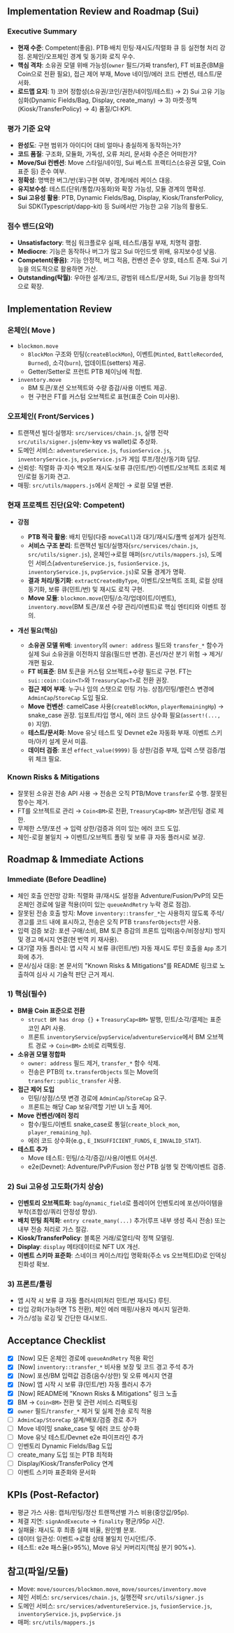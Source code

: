 ## Implementation Review and Roadmap (Sui)

### Executive Summary
- **현재 수준**: Competent(좋음). PTB·배치 민팅·재시도/직렬화 큐 등 실전형 처리 강점. 온체인/오프체인 경계 및 동기화 로직 우수.
- **핵심 격차**: 소유권 모델 위배 가능성(`owner` 필드/가짜 transfer), FT 비표준(BM을 Coin으로 전환 필요), 접근 제어 부재, Move 네이밍/에러 코드 컨벤션, 테스트/문서화.
- **로드맵 요지**: 1) 코어 정합성(소유권/코인/권한/네이밍/테스트) → 2) Sui 고유 기능 심화(Dynamic Fields/Bag, Display, create_many) → 3) 마켓·정책(Kiosk/TransferPolicy) → 4) 품질/CI·KPI.

### 평가 기준 요약
- **완성도**: 구현 범위가 아이디어 대비 얼마나 충실하게 동작하는가?
- **코드 품질**: 구조화, 모듈화, 가독성, 오류 처리, 문서화 수준은 어떠한가?
- **Move/Sui 컨벤션**: Move 스타일/네이밍, Sui 베스트 프랙티스(소유권 모델, Coin 표준 등) 준수 여부.
- **정확성**: 명백한 버그/반(半)구현 여부, 경계/에러 케이스 대응.
- **유지보수성**: 테스트(단위/통합/자동화)와 확장 가능성, 모듈 경계의 명확성.
- **Sui 고유성 활용**: PTB, Dynamic Fields/Bag, Display, Kiosk/TransferPolicy, Sui SDK(Typescript/dapp-kit) 등 Sui에서만 가능한 고유 기능의 활용도.

### 점수 밴드(요약)
- **Unsatisfactory**: 핵심 워크플로우 실패, 테스트/품질 부재, 치명적 결함.
- **Mediocre**: 기능은 동작하나 버그가 많고 Sui 마인드셋 위배, 유지보수성 낮음.
- **Competent(좋음)**: 기능 안정적, 버그 적음, 컨벤션 준수 양호, 테스트 존재. Sui 기능을 의도적으로 활용하면 가산.
- **Outstanding(탁월)**: 우아한 설계/코드, 광범위 테스트/문서화, Sui 기능을 창의적으로 확장.

## Implementation Review
### 온체인( Move )
- `blockmon.move`
  - `BlockMon` 구조와 민팅(`createBlockMon`), 이벤트(`Minted`, `BattleRecorded`, `Burned`), 소각(`burn`), 업데이트(setters) 제공.
  - Getter/Setter로 프런트 PTB 체이닝에 적합.
- `inventory.move`
  - BM 토큰/포션 오브젝트와 수량 증감/사용 이벤트 제공.
  - 현 구현은 FT를 커스텀 오브젝트로 표현(표준 Coin 미사용).

### 오프체인( Front/Services )
- 트랜잭션 빌더·실행자: `src/services/chain.js`, 실행 전략 `src/utils/signer.js`(env-key vs wallet)로 추상화.
- 도메인 서비스: `adventureService.js`, `fusionService.js`, `inventoryService.js`, `pvpService.js`가 게임 루프/정산/동기화 담당.
- 신뢰성: 직렬화 큐·지수 백오프 재시도·보류 큐(민트/번)·이벤트/오브젝트 조회로 체인/로컬 동기화 견고.
- 매핑: `src/utils/mappers.js`에서 온체인 → 로컬 모델 변환.

### 현재 프로젝트 진단(요약: Competent)
- **강점**
  - **PTB 적극 활용**: 배치 민팅(다중 `moveCall`)과 대기/재시도/폴백 설계가 실전적.
  - **서비스 구조 분리**: 트랜잭션 빌더/실행자(`src/services/chain.js`, `src/utils/signer.js`), 온체인→로컬 매퍼(`src/utils/mappers.js`), 도메인 서비스(`adventureService.js`, `fusionService.js`, `inventoryService.js`, `pvpService.js`)로 모듈 경계가 명확.
  - **결과 처리/동기화**: `extractCreatedByType`, 이벤트/오브젝트 조회, 로컬 상태 동기화, 보류 큐(민트/번) 및 재시도 로직 구현.
  - **Move 모듈**: `blockmon.move`(민팅/소각/업데이트/이벤트), `inventory.move`(BM 토큰/포션 수량 관리/이벤트)로 핵심 엔티티와 이벤트 정의.

- **개선 필요(핵심)**
  - **소유권 모델 위배**: `inventory`의 `owner: address` 필드와 `transfer_*` 함수가 실제 Sui 소유권을 이전하지 않음(필드만 변경). 혼선/자산 분기 위험 → 제거/개편 필요.
  - **FT 비표준**: BM 토큰을 커스텀 오브젝트+수량 필드로 구현. FT는 `sui::coin::Coin<T>`와 `TreasuryCap<T>`로 전환 권장.
  - **접근 제어 부재**: 누구나 임의 스탯으로 민팅 가능. 상점/민팅/밸런스 변경에 `AdminCap`/`StoreCap` 도입 필요.
  - **Move 컨벤션**: camelCase 사용(`createBlockMon`, `playerRemainingHp`) → snake_case 권장. 임포트/타입 명시, 에러 코드 상수화 필요(`assert!(..., 0)` 지양).
  - **테스트/문서화**: Move 유닛 테스트 및 Devnet e2e 자동화 부재. 이벤트 스키마/아키 설계 문서 미흡.
  - **데이터 검증**: 포션 `effect_value(9999)` 등 상한/검증 부재, 입력 스탯 검증/범위 체크 필요.

### Known Risks & Mitigations
- 잘못된 소유권 전송 API 사용 → 전송은 오직 PTB/Move `transfer`로 수행. 잘못된 함수는 제거.
- FT를 오브젝트로 관리 → `Coin<BM>`로 전환, `TreasuryCap<BM>` 보관/민팅 경로 제한.
- 무제한 스탯/포션 → 입력 상한/검증과 의미 있는 에러 코드 도입.
- 체인-로컬 불일치 → 이벤트/오브젝트 폴링 및 보류 큐 자동 플러시로 보강.

## Roadmap & Immediate Actions
### Immediate (Before Deadline)
- 체인 호출 안전망 강화: 직렬화 큐/재시도 설정을 Adventure/Fusion/PvP의 모든 온체인 경로에 일괄 적용(이미 있는 `queueAndRetry` 누락 경로 점검).
- 잘못된 전송 호출 방지: Move `inventory::transfer_*`는 사용하지 않도록 주석/경고를 코드 내에 표시하고, 전송은 오직 PTB `transferObjects`만 사용.
- 입력 검증 보강: 포션 구매/소비, BM 토큰 증감의 프론트 입력(음수/비정상치) 방지 및 경고 메시지 연결(현 번역 키 재사용).
- 대기열 자동 플러시: 앱 시작 시 보류 큐(민트/번) 자동 재시도 루틴 호출을 `App` 초기화에 추가.
- 문서/심사 대응: 본 문서의 "Known Risks & Mitigations"를 README 링크로 노출하여 심사 시 기술적 판단 근거 제시.
### 1) 핵심(필수)
- **BM을 Coin 표준으로 전환**
  - `struct BM has drop {}` + `TreasuryCap<BM>` 발행, 민트/소각/결제는 표준 코인 API 사용.
  - 프론트 `inventoryService`/`pvpService`/`adventureService`에서 BM 오브젝트 경로 → `Coin<BM>` 소비로 리팩토링.
- **소유권 모델 정합화**
  - `owner: address` 필드 제거, `transfer_*` 함수 삭제.
  - 전송은 PTB의 `tx.transferObjects` 또는 Move의 `transfer::public_transfer` 사용.
- **접근 제어 도입**
  - 민팅/상점/스탯 변경 경로에 `AdminCap`/`StoreCap` 요구.
  - 프론트는 해당 Cap 보유/역할 기반 UI 노출 제어.
- **Move 컨벤션/에러 정리**
  - 함수/필드/이벤트 snake_case로 통일(`create_block_mon`, `player_remaining_hp`).
  - 에러 코드 상수화(e.g., `E_INSUFFICIENT_FUNDS`, `E_INVALID_STAT`).
- **테스트 추가**
  - Move 테스트: 민팅/소각/증감/사용/이벤트 어서션.
  - e2e(Devnet): Adventure/PvP/Fusion 정산 PTB 실행 및 잔액/이벤트 검증.

### 2) Sui 고유성 고도화(가치 상승)
- **인벤토리 오브젝트화**: `bag`/`dynamic_field`로 플레이어 인벤토리에 포션/아이템을 부착(조합성/쿼리 안정성 향상).
- **배치 민팅 최적화**: `entry create_many(...)` 추가(루프 내부 생성 즉시 전송) 또는 내부 전송 처리로 가스 절감.
- **Kiosk/TransferPolicy**: 블록몬 거래/로열티/락 정책 모델링.
- **Display**: `display` 메타데이터로 NFT UX 개선.
- **이벤트 스키마 표준화**: 스네이크 케이스/타입 명확화(주소 vs 오브젝트ID)로 인덱싱 친화성 확보.

### 3) 프론트/툴링
- 앱 시작 시 보류 큐 자동 플러시(미처리 민트/번 재시도) 루틴.
- 타입 강화(가능하면 TS 전환), 체인 에러 매핑/사용자 메시지 일관화.
- 가스/성능 로깅 및 간단한 대시보드.

 

## Acceptance Checklist
- [x] [Now] 모든 온체인 경로에 `queueAndRetry` 적용 확인
- [x] [Now] `inventory::transfer_*` 비사용 보장 및 코드 경고 주석 추가
- [x] [Now] 포션/BM 입력값 검증(음수/상한) 및 오류 메시지 연결
- [x] [Now] 앱 시작 시 보류 큐(민트/번) 자동 플러시 추가
- [x] [Now] README에 "Known Risks & Mitigations" 링크 노출
- [x] BM → `Coin<BM>` 전환 및 관련 서비스 리팩토링
- [x] `owner` 필드/`transfer_*` 제거 및 실제 전송 로직 적용
- [ ] `AdminCap/StoreCap` 설계/배포/검증 경로 추가
- [ ] Move 네이밍 snake_case 및 에러 코드 상수화
- [ ] Move 유닛 테스트/Devnet e2e 파이프라인 추가
- [ ] 인벤토리 Dynamic Fields/Bag 도입
- [ ] create_many 도입 또는 PTB 최적화
- [ ] Display/Kiosk/TransferPolicy 연계
- [ ] 이벤트 스키마 표준화와 문서화

## KPIs (Post-Refactor)
- 평균 가스 사용: 캡처/민팅/정산 트랜잭션별 가스 비용(중앙값/95p).
- 체결 지연: `signAndExecute` → `finality` 평균/95p 시간.
- 실패율: 재시도 후 최종 실패 비율, 원인별 분포.
- 데이터 일관성: 이벤트→로컬 상태 불일치 인시던트/주.
- 테스트: e2e 패스율(>95%), Move 유닛 커버리지(핵심 분기 90%+).

## 참고(파일/모듈)
- Move: `move/sources/blockmon.move`, `move/sources/inventory.move`
- 체인 서비스: `src/services/chain.js`, 실행전략 `src/utils/signer.js`
- 도메인 서비스: `src/services/adventureService.js`, `fusionService.js`, `inventoryService.js`, `pvpService.js`
- 매퍼: `src/utils/mappers.js`


